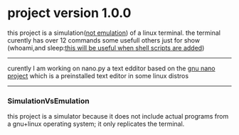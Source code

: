 # project version 1.0.0

this project is a simulation([not emulation](#SimulationVsEmulation)) of a linux terminal.
the terminal curently has over 12 commands some usefull others just for show (whoami,and sleep:[this will be useful when shell scripts are added](#todo.md))

---

curently I am working on nano.py a text edditor based on the [gnu nano project](https://www.nano-editor.org) which is a preinstalled text editor in some linux distros

---
### SimulationVsEmulation
this project is a simulator because it does not include actual programs from a gnu+linux  operating system; it only replicates the terminal.

